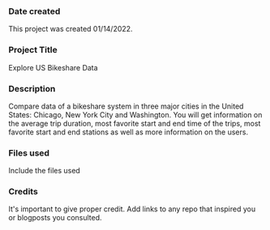 ### Date created
This project was created 01/14/2022.

### Project Title
Explore US Bikeshare Data

### Description
Compare data of a bikeshare system in three major cities in the United States: Chicago, New York City and Washington.
You will get information on the average trip duration, most favorite start and end time of the trips, most favorite start and end stations as well as more information on the users.

### Files used
Include the files used

### Credits
It's important to give proper credit. Add links to any repo that inspired you or blogposts you consulted.
